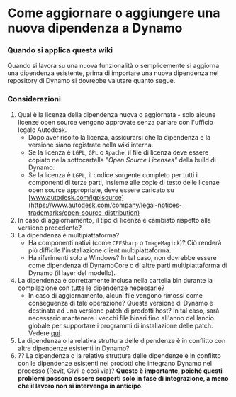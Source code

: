 # Come aggiornare o aggiungere una nuova dipendenza a Dynamo

### Quando si applica questa wiki
Quando si lavora su una nuova funzionalità o semplicemente si aggiorna una dipendenza esistente, prima di importare una nuova dipendenza nel repository di Dynamo si dovrebbe valutare quanto segue.

### Considerazioni
1. Qual è la licenza della dipendenza nuova o aggiornata - solo alcune licenze open source vengono approvate senza parlare con l'ufficio legale Autodesk.
    * Dopo aver risolto la licenza, assicurarsi che la dipendenza e la versione siano registrate nella wiki interna.
    * Se la licenza è `LGPL`, `GPL` o `Apache`, il file di licenza deve essere copiato nella sottocartella _"Open Source Licenses"_ della build di Dynamo.
    * Se la licenza è `LGPL`, il codice sorgente completo per tutti i componenti di terze parti, insieme alle copie di testo delle licenze open source appropriate, deve essere caricato su [www.autodesk.com/lgplsource](https://www.autodesk.com/company/legal-notices-trademarks/open-source-distribution)
2. In caso di aggiornamento, il tipo di licenza è cambiato rispetto alla versione precedente?
3. La dipendenza è multipiattaforma? 
    * Ha componenti nativi (come `CEFSharp` o `ImageMagick`)? Ciò renderà più difficile l'installazione client multipiattaforma.
    * Ha riferimenti solo a Windows? In tal caso, non dovrebbe essere come dipendenza di DynamoCore o di altre parti multipiattaforma di Dynamo (il layer del modello).
4. La dipendenza è correttamente inclusa nella cartella bin durante la compilazione con tutte le dipendenze necessarie?
    * In caso di aggiornamento, alcuni file vengono rimossi come conseguenza di tale operazione? Questa versione di Dynamo è destinata ad una versione patch di prodotti host? In tal caso, sarà necessario mantenere i vecchi file binari fino all'anno del lancio globale per supportare i programmi di installazione delle patch. Vedere [qui](https://github.com/DynamoDS/Dynamo/tree/master/extern/legacy_remove_me).
5. La dipendenza o la relativa struttura delle dipendenze è in conflitto con altre dipendenze esistenti in Dynamo?
6. ?? La dipendenza o la relativa struttura delle dipendenze è in conflitto con le dipendenze esistenti nei prodotti che integrano Dynamo nel processo (Revit, Civil e così via)? **Questo è importante, poiché questi problemi possono essere scoperti solo in fase di integrazione, a meno che il lavoro non si intervenga in anticipo.**